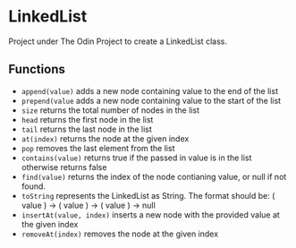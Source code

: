 # LinkedList
Project under The Odin Project to create a LinkedList class.

## Functions
* ```append(value)``` adds a new node containing value to the end of the list
* ```prepend(value``` adds a new node containing value to the start of the list
* ```size``` returns the total number of nodes in the list
* ```head``` returns the first node in the list
* ```tail``` returns the last node in the list
* ```at(index)``` returns the node at the given index
* ```pop``` removes the last element from the list
* ```contains(value)``` returns true if the passed in value is in the list otherwise returns false
* ```find(value)``` returns the index of the node contianing value, or null if not found.
* ```toString``` represents the LinkedList as String. The format should be: ( value ) -> ( value ) -> ( value ) -> null
* ```insertAt(value, index)``` inserts a new node with the provided value at the given index
* ```removeAt(index)``` removes the node at the given index
